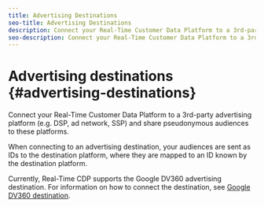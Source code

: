 ```yaml
---
title: Advertising Destinations
seo-title: Advertising Destinations
description: Connect your Real-Time Customer Data Platform to a 3rd-party advertising platform (e.g. DSP, ad network, SSP) and share pseudonymous audiences to these platforms.
seo-description: Connect your Real-Time Customer Data Platform to a 3rd-party advertising platform (e.g. DSP, ad network, SSP) and share pseudonymous audiences to these platforms.
---
```


# Advertising destinations {#advertising-destinations}

Connect your Real-Time Customer Data Platform to a 3rd-party advertising platform (e.g. DSP, ad network, SSP) and share pseudonymous audiences to these platforms.

When connecting to an advertising destination, your audiences are sent as IDs to the destination platform, where they are mapped to an ID known by the destination platform.

Currently, Real-Time CDP supports the Google DV360 advertising destination. For information on how to connect the destination, see [Google DV360 destination](/help/rtcdp/destinations/google-dv360-destination.md).
